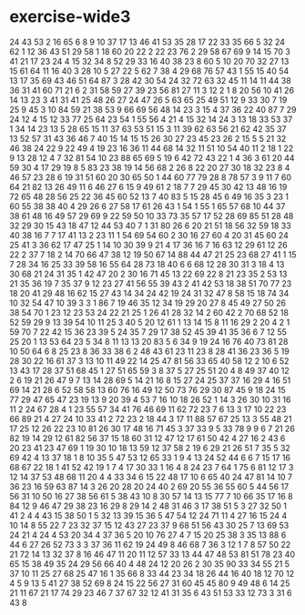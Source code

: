 # exercise-wide3
24
43
53
2
16
65
6
8
9
10
37
17
13
46
41
53
35
28
17
22
33
35
66
5
32
24
62
1
12
36
43
51
29
58
1
18
60
20
22
2
22
23
76
2
29
58
67
69
9
14
15
70
3
41
21
17
23
24
4
15
32
34
8
52
29
33
16
40
38
23
8
60
5
10
20
70
32
27
13
15
61
64
11
16
40
3
28
10
5
27
22
5
62
7
38
4
29
68
76
57
43
1
55
15
40
54
13
17
35
69
43
46
51
64
87
3
28
42
30
54
24
32
72
63
32
45
11
14
11
44
38
36
31
41
60
71
21
6
2
31
58
59
27
39
23
56
81
27
11
3
12
2
1
8
20
56
10
41
26
14
13
23
3
41
31
41
25
48
26
27
24
47
26
5
63
65
25
49
51
12
9
33
30
7
19
25
9
45
3
10
84
59
21
38
53
9
66
69
56
48
14
23
3
15
4
37
36
22
40
87
7
29
24
12
4
15
12
33
77
25
64
23
54
1
55
56
4
21
4
15
32
14
24
3
13
18
33
53
37
1
34
14
23
13
5
28
65
15
11
37
63
53
51
15
3
11
39
62
63
56
21
62
42
35
37
13
52
57
31
43
36
46
7
40
15
14
15
15
26
30
27
23
45
23
26
2
15
5
5
21
32
46
38
24
22
9
22
49
4
19
23
16
36
11
44
68
14
32
11
51
10
54
40
11
2
18
1
22
9
13
28
12
4
7
32
81
54
10
23
88
65
69
5
19
6
42
72
43
22
1
4
36
3
61
20
44
59
30
4
17
29
19
8
5
83
23
38
19
14
56
68
2
26
8
22
20
27
30
18
32
23
8
4
46
57
23
28
6
19
31
51
60
20
30
65
50
1
44
60
77
79
28
8
78
57
3
9
11
7
60
64
21
82
13
26
49
11
6
46
27
6
15
9
49
61
2
18
7
7
29
45
30
42
13
48
16
19
72
65
48
28
56
25
22
36
45
60
52
13
7
40
83
5
15
28
45
6
49
16
35
3
23
1
60
55
38
38
40
4
29
26
6
27
58
17
61
26
43
1
54
1
55
1
65
57
68
10
44
37
38
61
48
16
49
57
29
69
9
22
59
50
10
33
73
35
57
17
52
28
69
85
51
28
48
32
29
30
15
43
18
47
12
44
53
40
7
1
31
80
26
6
20
21
51
18
56
32
59
18
33
40
38
16
7
7
17
41
13
2
23
11
1
54
69
54
60
2
30
16
27
60
4
20
31
45
60
24
25
41
3
36
62
17
47
25
1
14
10
30
39
9
21
4
17
36
16
7
16
63
12
29
61
12
26
22
2
37
7
18
2
14
70
66
47
38
12
19
50
67
14
88
44
47
21
25
23
68
27
41
1
15
7
28
34
16
25
33
39
58
16
55
64
28
73
18
40
6
6
68
12
28
30
31
3
18
4
13
30
68
21
24
31
35
1
42
47
20
2
30
16
71
45
13
22
69
22
8
21
23
35
2
53
13
21
35
36
19
7
35
37
9
12
23
27
41
56
55
39
43
2
41
42
53
18
38
51
70
77
23
18
20
41
29
48
16
62
15
27
43
14
34
24
42
19
24
31
32
47
8
58
15
18
74
34
10
32
54
47
10
39
3
3
1
86
7
19
46
35
12
34
19
29
20
27
8
45
49
27
50
26
38
54
70
1
23
12
23
53
24
22
21
25
1
26
41
28
32
14
2
60
42
2
70
68
52
18
52
59
29
9
13
39
54
10
11
25
3
40
5
20
12
61
1
13
14
15
8
11
16
29
2
20
4
2
1
59
70
7
22
42
15
36
23
39
5
24
35
7
29
17
38
52
45
39
41
35
36
6
7
12
55
25
20
1
13
53
64
23
5
34
8
11
13
13
20
83
5
6
34
9
19
24
16
76
40
73
81
28
10
50
64
6
8
25
23
8
36
33
38
6
2
48
43
61
23
11
23
8
28
41
36
23
36
5
19
28
30
22
16
61
37
3
13
10
11
49
22
14
25
47
81
56
33
65
40
58
12
2
10
6
52
13
43
17
28
37
51
68
45
1
27
51
65
59
3
8
37
5
27
25
51
20
4
8
49
37
40
12
2
6
19
21
26
47
9
7
13
14
28
69
5
14
21
16
8
15
27
24
25
37
37
16
29
4
16
51
69
14
21
28
6
52
58
58
13
60
76
16
49
12
50
73
76
29
30
87
45
9
18
24
15
77
29
47
65
47
23
19
13
9
20
39
4
53
7
16
10
18
26
52
1
14
3
26
30
10
31
16
11
2
24
67
28
4
1
23
55
57
34
41
76
46
69
11
62
72
23
7
6
13
3
17
10
22
23
66
89
21
4
27
24
10
33
41
2
72
23
2
18
44
3
17
11
88
57
67
25
13
3
55
48
21
17
25
12
26
22
23
10
81
26
30
17
48
16
71
45
3
37
33
9
5
33
78
9
9
6
7
21
26
82
19
14
29
12
61
82
56
37
15
18
60
31
12
47
12
17
61
50
42
4
27
16
2
43
6
20
23
41
23
47
69
1
19
30
10
18
13
59
12
37
58
2
19
6
29
21
26
51
7
35
5
32
69
42
4
13
37
18
1
8
10
35
5
47
53
12
65
33
1
9
4
13
24
52
44
6
6
7
15
17
16
68
67
22
18
1
41
52
42
19
1
7
4
17
30
33
1
16
4
8
24
23
7
64
1
75
6
81
12
17
3
12
14
37
53
48
68
11
20
4
4
33
34
6
15
22
48
17
10
6
65
40
24
47
81
14
10
7
36
23
16
59
63
87
14
3
26
20
28
20
24
40
2
69
20
55
36
55
60
5
44
56
17
56
31
10
50
16
27
38
56
61
5
38
43
10
8
30
57
14
13
15
77
7
10
66
35
17
16
8
84
12
9
46
47
29
38
23
16
29
8
29
14
2
48
31
46
3
17
38
51
5
3
27
32
50
1
41
2
4
4
43
15
38
50
1
5
32
13
39
15
36
5
47
54
12
24
71
11
4
27
16
15
24
4
10
14
8
55
22
7
23
32
37
15
12
43
27
23
37
9
68
51
56
43
30
25
7
13
69
53
24
21
4
24
4
53
20
34
4
37
36
5
20
10
76
27
4
7
15
20
25
38
3
35
13
88
6
44
6
27
26
52
73
3
3
37
36
11
62
19
24
49
8
46
68
7
36
3
12
1
7
8
57
50
22
21
72
14
13
32
37
8
16
46
47
11
20
11
12
57
33
13
44
47
48
53
81
51
78
23
40
65
15
38
49
35
24
29
56
66
40
4
48
24
12
20
26
2
30
35
90
33
34
55
21
5
37
10
11
25
27
68
25
47
16
1
35
66
8
33
44
23
34
18
26
44
16
40
18
12
70
12
4
5
9
13
5
41
27
38
52
69
8
24
15
22
56
27
31
60
45
45
80
9
49
48
6
14
25
21
11
67
21
17
74
29
23
46
7
37
67
32
12
41
31
35
6
43
51
53
33
12
73
3
31
6
43
8

